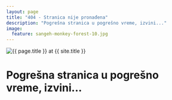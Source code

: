 ```yaml
---
layout: page
title: "404 - Stranica nije pronađena"
description: "Pogrešna stranica u pogrešno vreme, izvini..."
image:
  feature: sangeh-monkey-forest-10.jpg
---  
```

<img src="{{ site.url }}/images/itmlos-404.jpg" alt="{{ page.title }} at {{ site.title }}">

<div class="text-center">
    <h1>Pogrešna stranica u pogrešno vreme, izvini...</h1>
</div>
